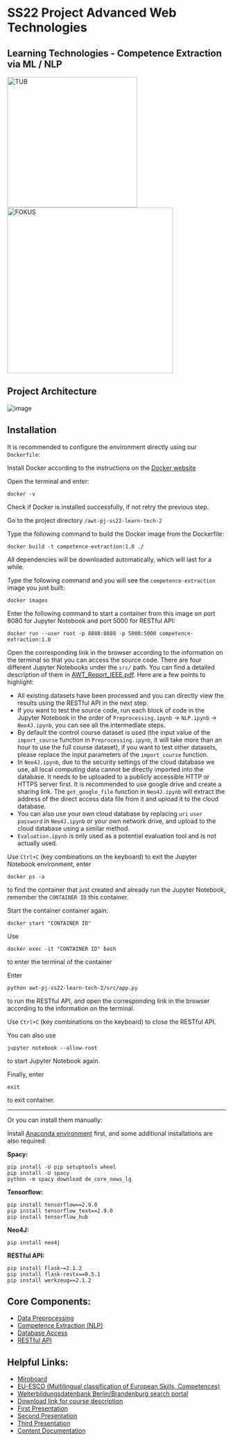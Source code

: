 # SS22 Project Advanced Web Technologies 
## Learning Technologies - Competence Extraction via ML / NLP
<img width="300" alt="TUB" src="https://user-images.githubusercontent.com/24925361/178028367-d6106e60-664a-41d7-940f-46c9e59ed870.png"> <img width="382" alt="FOKUS" src="https://user-images.githubusercontent.com/24925361/178028417-3c6a1740-cf41-4a98-8f3f-735cbfbd9b0b.png">

## Project Architecture
![image](https://user-images.githubusercontent.com/24925361/181214266-02faef6f-4692-45ec-bf81-4c2641c5e483.png)


## Installation
It is recommended to configure the environment directly using our ```Dockerfile```:

Install Docker according to the instructions on the [Docker website](https://docs.docker.com/get-docker/)

Open the terminal and enter:
```shell
docker -v
```
Check if Docker is installed successfully, if not retry the previous step.

Go to the project directory ```/awt-pj-ss22-learn-tech-2```

Type the following command to build the Docker image from the Dockerfile:
```shell
docker build -t competence-extraction:1.0 ./
```
All dependencies will be downloaded automatically, which will last for a while.

Type the following command and you will see the ```competence-extraction``` image you just built:
```shell
docker images
```

Enter the following command to start a container from this image on port 8080 for Jupyter Notebook and port 5000 for RESTful API:
```shell
docker run --user root -p 8888:8888 -p 5000:5000 competence-extraction:1.0
```
Open the corresponding link in the browser according to the information on the terminal so that you can access the source code. There are four different Jupyter Notebooks under the ```src/``` path. You can find a detailed description of them in [AWT_Report_IEEE.pdf](./AWT_Report_IEEE.pdf). Here are a few points to highlight:

* All existing datasets have been processed and you can directly view the results using the RESTful API in the next step.
* If you want to test the source code, run each block of code in the Jupyter Notebook in the order of ```Preprocessing.ipynb``` -> ```NLP.ipynb``` -> ```Neo4J.ipynb```, you can see all the intermediate steps.
* By default the control course dataset is used (the input value of the ```import_course``` function in ```Preprocessing.ipynb```, it will take more than an hour to use the full course dataset), if you want to test other datasets, please replace the input parameters of the ```import_course``` function.
* In ```Neo4J.ipynb```, due to the security settings of the cloud database we use, all local computing data cannot be directly imported into the database. It needs to be uploaded to a publicly accessible HTTP or HTTPS server first. It is recommended to use google drive and create a sharing link. The ```get_google_file``` function in ```Neo4J.ipynb``` will extract the address of the direct access data file from it and upload it to the cloud database.
* You can also use your own cloud database by replacing ```uri``` ```user``` ```password``` in ```Neo4J.ipynb``` or your own network drive, and upload to the cloud database using a similar method.
* ```Evaluation.ipynb``` is only used as a potential evaluation tool and is not actually used.

Use ```Ctrl+C``` (key combinations on the keyboard) to exit the Jupyter Notebook environment, enter
```shell
docker ps -a
```
to find the container that just created and already run the Jupyter Notebook, remember the ```CONTAINER ID``` this container.

Start the container container again:
```shell
docker start "CONTAINER ID"
```
Use
```shell
docker exec -it "CONTAINER ID" bash 
```
to enter the terminal of the container

Enter
```shell
python awt-pj-ss22-learn-tech-2/src/app.py 
```
to run the RESTful API, and open the corresponding link in the browser according to the information on the terminal.

Use ```Ctrl+C``` (key combinations on the keyboard) to close the RESTful API.

You can also use 
```shell
jupyter notebook --allow-root
```
to start Jupyter Notebook again.

Finally, enter 
```shell
exit
```
to exit container.

*** 



Or you can install them manually:

Install [Anaconda environment](https://www.anaconda.com/) first,
and some additional installations are also required:

**Spacy:**
```shell
pip install -U pip setuptools wheel
pip install -U spacy
python -m spacy download de_core_news_lg
```

**Tensorflow:**
```shell
pip install tensorflow==2.9.0
pip install tensorflow_text==2.9.0
pip install tensorflow_hub
```

**Neo4J:**
```shell
pip install neo4j
```

**RESTful API:**
```
pip install Flask~=2.1.2
pip install flask-restx==0.5.1
pip install werkzeug==2.1.2
```

## Core Components:
* [Data Preprocessing](./src/Preprocessing.ipynb)
* [Competence Extraction (NLP)](./src/NLP.ipynb)
* [Database Access](./src/Neo4J.ipynb)
* [RESTful API](./src/app.py)

## Helpful Links:
* [Miroboard](https://miro.com/app/board/uXjVO4rE3z4=/)
* [EU-ESCO (Multilingual classification of European Skills, Competences)](https://esco.ec.europa.eu/en)
* [Weiterbildungsdatenbank Berlin/Brandenburg search portal](https://www.wdb-suchportal.de/de)
* [Download link for course description](https://webspace.fokus.fraunhofer.de/index.php/s/4g7isDScGgJFmyK)
* [First Presentation](https://docs.google.com/presentation/d/1Khsn_8M1RbjfMqUFCwPy9wX0nEmaIjShYJDiTsIkKAM/edit#slide=id.g122c239953c_2_10)
* [Second Presentation](https://docs.google.com/presentation/d/1qBtznjY1o8PyaYzvs-UPRpJHfz8Td3pSIfjiIBseZYs/edit#slide=id.g122c239953c_2_16)
* [Third Presentation](https://docs.google.com/presentation/d/10RYty7uy4iDyFTbF-Z_PJPTfI8WNRnBT98rpj2WZr0M/edit#slide=id.g12f87666f53_0_0)
* [Content Documentation](https://docs.google.com/document/d/1mfp5A2DEiTcGTzrYrh6c9gaYeMAisS2vuYwDd_1vQfo/edit?usp=sharing)

